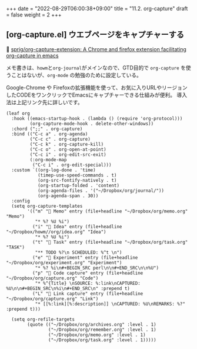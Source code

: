 +++
date = "2022-08-29T06:00:38+09:00"
title = "11.2. org-capture"
draft = false
weight = 2
+++
## [org-capture.el] ウエブページをキャプチャーする 
🔗 [sprig/org-capture-extension: A Chrome and firefox extension facilitating org-capture in emacs](https://github.com/sprig/org-capture-extension) 

メモ書きは、`howm`と`org-journal`がメインなので、GTD目的で `org-capture` を使うことはないが、`org-mode` の勉強のために設定している。

Google-Chrome や Firefoxの拡張機能を使って、お気に入りURLやリージョンしたCODEをワンクリックでEmacsにキャプチャーできる仕組みが便利。
導入法は上記リンク先に詳しいです。


```elisp
(leaf org
  :hook ((emacs-startup-hook . (lambda () (require 'org-protocol)))
		 (org-capture-mode-hook . delete-other-windows))
  :chord (";;" . org-capture)
  :bind (("C-c a" . org-agenda)
		 ("C-c c" . org-capture)
		 ("C-c k" . org-capture-kill)
		 ("C-c o" . org-open-at-point)
		 ("C-c i" . org-edit-src-exit)
		 (:org-mode-map
		  ("C-c i" . org-edit-special)))
  :custom `((org-log-done . 'time)
			(timep-use-speed-commands . t)
			(org-src-fontify-natively . t)
			(org-startup-folded . 'content)
			(org-agenda-files . '("~/Dropbox/org/journal/"))
			(org-agenda-span . 30))
  :config
  (setq org-capture-templates
		'(("m" " Memo" entry (file+headline "~/Dropbox/org/memo.org" "Memo")
		   "* %? %U %i")
		  ("i" " Idea" entry (file+headline "~/Dropbox/howm//org/idea.org" "Idea")
		   "* %? %U %i")
		  ("t" " Task" entry (file+headline "~/Dropbox/org/task.org" "TASK")
		   "** TODO %?\n SCHEDULED: %^t \n")
		  ("e" " Experiment" entry (file+headline "~/Dropbox/org/experiment.org" "Experiment")
		   "* %? %i\n#+BEGIN_SRC perl\n\n#+END_SRC\n\n%U")
		  ("p" " Code capture" entry (file+headline "~/Dropbox/org/capture.org" "Code")
		   "* %^{Title} \nSOURCE: %:link\nCAPTURED: %U\n\n#+BEGIN_SRC\n%i\n#+END_SRC\n" :prepend t)
		  ("L" " Link capture" entry (file+headline "~/Dropbox/org/capture.org" "Link")
		   "* [[%:link][%:description]] \nCAPTURED: %U\nREMARKS: %?" :prepend t)))

  (setq org-refile-targets
		(quote (("~/Dropbox/org/archives.org" :level . 1)
				("~/Dropbox/org/remember.org" :level . 1)
				("~/Dropbox/org/memo.org" :level . 1)
				("~/Dropbox/org/task.org" :level . 1)))))
```

